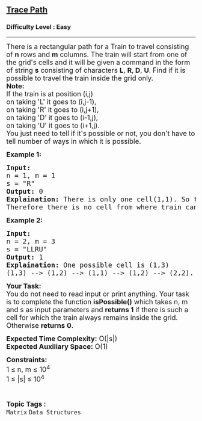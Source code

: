 <h2><a href="https://practice.geeksforgeeks.org/problems/trace-path3840/0">Trace Path</a></h2><h3>Difficulty Level : Easy</h3><hr><div class="problems_problem_content__Xm_eO"><p><span style="font-size: 18px;">There is a rectangular path for a Train to travel consisting of <strong>n&nbsp;</strong>rows and <strong>m</strong>&nbsp;columns. The train will start from one of the grid's cells and it will be given a command in the form of string <strong>s</strong>&nbsp;consisting of characters <strong>L</strong>, <strong>R</strong>,<strong> D</strong>, <strong>U</strong>. Find if it is possible to travel the train inside the grid only.<br><strong>Note: <br></strong>If the train is at position (i,j) <br>on taking 'L' it goes to (i,j-1),<br>on taking 'R' it goes to (i,j+1),<br>on taking 'D' it goes to (i-1,j),<br>on taking 'U' it goes to (i+1,j).<br>You just need to tell if it's possible or not, you don't have to tell number of ways in which it is possible.</span></p>
<p><strong><span style="font-size: 18px;">Example 1:</span></strong></p>
<pre><span style="font-size: 18px;"><strong>Input:</strong> 
n = 1, m = 1
s = "R"
<strong>Output:</strong> 0
<strong>Explaination:</strong> There is only one cell(1,1). So train can only start from (1,1). On taking right(R) train moves to (1,2), which is out of grid.<br>Therefore there is no cell from where train can start and remain inside the grid after tracing the route. </span></pre>
<p><strong><span style="font-size: 18px;">Example 2:</span></strong></p>
<pre><span style="font-size: 18px;"><strong>Input:</strong> 
n = 2, m = 3
s = "LLRU"
<strong>Output:</strong> 1
<strong>Explaination:</strong> One possible cell is (1,3)<br>(1,3) --&gt; (1,2) --&gt; (1,1) --&gt; (1,2) --&gt; (2,2). Thus there is a cell from where if train starts, it remains inside the grid throughout tracing the route.</span></pre>
<p><span style="font-size: 18px;"><strong>Your Task:</strong><br>You do not need to read input or print anything. Your task is to complete the function <strong>isPossible()</strong> which takes n, m and s as input parameters and <strong>returns 1</strong> if there is such a cell for which the train always remains inside the grid. Otherwise <strong>returns</strong> <strong>0</strong>.</span></p>
<p><span style="font-size: 18px;"><strong>Expected Time Complexity:</strong> O(|s|)<br><strong>Expected Auxiliary Space:</strong> O(1)</span></p>
<p><span style="font-size: 18px;"><strong>Constraints:</strong><br>1 ≤ n, m ≤ 10<sup>4</sup><br>1 ≤ |s| ≤ 10<sup>4</sup>&nbsp; &nbsp;</span></p></div><br><p><span style=font-size:18px><strong>Topic Tags : </strong><br><code>Matrix</code>&nbsp;<code>Data Structures</code>&nbsp;